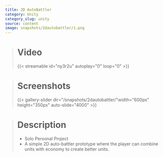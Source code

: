 ```yaml
---
title: 2D AutoBattler
category: Unity
category_slug: unity
source: content
image: snapshots/2dautobattler/1.png
---
```


> # Video
>
> {{< streamable id="ny3r2u" autoplay="0" loop="0" >}}


># Screenshots
>
> {{< gallery-slider dir="/snapshots/2dautobattler/"width="600px" height="350px" auto-slide="4000" >}}

> # Description
>
> - Solo Personal Project
> - A simple 2D auto-battler prototype where the player can combine units with economy to create better units.
